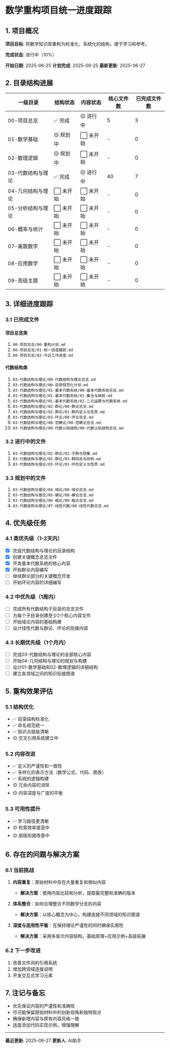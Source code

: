 # 数学重构项目统一进度跟踪

## 1. 项目概况

**项目目标**: 将数学知识库重构为标准化、系统化的结构，便于学习和参考。

**完成状态**: 进行中（10%）

**开始日期**: 2025-06-25
**计划完成**: 2025-09-25
**最新更新**: 2025-06-27

## 2. 目录结构进展

| 一级目录 | 结构状态 | 内容状态 | 核心文件数 | 已完成文件数 |
|---------|----------|----------|-----------|--------------|
| 00-项目总览 | ✅ 完成 | 🟡 进行中 | 5 | 3 |
| 01-数学基础 | 🟡 规划中 | ⬜ 未开始 | - | 0 |
| 02-数理逻辑 | 🟡 规划中 | ⬜ 未开始 | - | 0 |
| 03-代数结构与理论 | ✅ 完成 | 🟡 进行中 | 40 | 7 |
| 04-几何结构与理论 | ⬜ 未开始 | ⬜ 未开始 | - | 0 |
| 05-分析结构与理论 | ⬜ 未开始 | ⬜ 未开始 | - | 0 |
| 06-概率与统计 | ⬜ 未开始 | ⬜ 未开始 | - | 0 |
| 07-离散数学 | ⬜ 未开始 | ⬜ 未开始 | - | 0 |
| 08-应用数学 | ⬜ 未开始 | ⬜ 未开始 | - | 0 |
| 09-高级主题 | ⬜ 未开始 | ⬜ 未开始 | - | 0 |

## 3. 详细进度跟踪

### 3.1 已完成文件

#### 项目总览类

1. `00-项目总览/00-重构计划.md`
2. `00-项目总览/01-统一进度跟踪.md`
3. `00-项目总览/02-今日工作进度.md`

#### 代数结构类

1. `03-代数结构与理论/00-代数结构与理论总览.md`
2. `03-代数结构与理论/00-目录规范化计划.md`
3. `03-代数结构与理论/01-基本代数系统/00-基本代数系统总览.md`
4. `03-代数结构与理论/01-基本代数系统/01-集合与映射.md`
5. `03-代数结构与理论/01-基本代数系统/02-二元运算与代数系统.md`
6. `03-代数结构与理论/02-群论/00-群论总览.md`
7. `03-代数结构与理论/02-群论/01-群的定义与性质.md`
8. `03-代数结构与理论/03-环论/00-环论总览.md`
9. `03-代数结构与理论/08-范畴论/00-范畴论总览.md`
10. `03-代数结构与理论/09-代数认知结构/00-代数认知结构总览.md`

### 3.2 进行中的文件

1. `03-代数结构与理论/02-群论/02-子群与陪集.md`
2. `03-代数结构与理论/02-群论/03-群同态与同构.md`
3. `03-代数结构与理论/03-环论/01-环的定义与性质.md`

### 3.3 规划中的文件

1. `03-代数结构与理论/04-域论/00-域论总览.md`
2. `03-代数结构与理论/05-模论/00-模论总览.md`
3. `03-代数结构与理论/06-格论/00-格论总览.md`
4. `03-代数结构与理论/07-线性代数/00-线性代数总览.md`

## 4. 优先级任务

### 4.1 高优先级（1-2天内）

- [x] 完成代数结构与理论的目录结构
- [x] 创建关键概念总览文件
- [x] 开发基本代数系统的核心内容
- [x] 开始群论内容编写
- [ ] 继续群论部分的关键概念开发
- [ ] 开始环论内容的详细编写

### 4.2 中优先级（1周内）

- [ ] 完成所有代数结构子目录的总览文件
- [ ] 为每个子目录创建至少2个核心内容文件
- [ ] 开始域论内容的基础构建
- [ ] 设计线性代数与群论、环论的衔接内容

### 4.3 长期优先级（1个月内）

- [ ] 完成03-代数结构与理论的全部核心内容
- [ ] 开始04-几何结构与理论的规划与构建
- [ ] 设计01-数学基础和02-数理逻辑的详细结构
- [ ] 建立各领域之间的知识衔接图谱

## 5. 重构效果评估

### 5.1 结构优化

- ✅ 目录结构标准化
- ✅ 命名规范统一
- ✅ 知识点层级清晰
- 🟡 交叉引用系统建立中

### 5.2 内容改进

- ✅ 定义的严谨性和一致性
- ✅ 多样化的表示方法（数学公式、代码、图表）
- ✅ 系统的逻辑构建
- 🟡 冗余内容的消除
- 🟡 内容深度与广度的平衡

### 5.3 可用性提升

- ✅ 学习路径更清晰
- 🟡 检索效率提高中
- 🟡 层级衔接改善中

## 6. 存在的问题与解决方案

### 6.1 当前挑战

1. **内容重复**：原始材料中存在大量重复和相似内容
   - **解决方案**：使用内容比较和分析，提取最完整和准确的版本

2. **体系整合**：如何合理整合不同数学分支的内容
   - **解决方案**：以核心概念为中心，构建连接不同领域的知识图谱

3. **深度与适用性平衡**：在保持理论严谨性的同时确保实用性
   - **解决方案**：采用多层次内容结构，基础原理+应用示例+高级拓展

### 6.2 下一步改进

1. 改善文件间的引用系统
2. 增加跨领域连接说明
3. 开发交互式学习元素

## 7. 注记与备忘

- 优先保证内容的严谨性和准确性
- 尽可能保留原始材料中的创新视角和独特观点
- 确保新增内容与原有内容风格一致
- 适度添加代码实现示例，增强理解

---

**最近更新**: 2025-06-27
**更新人**: AI助手
